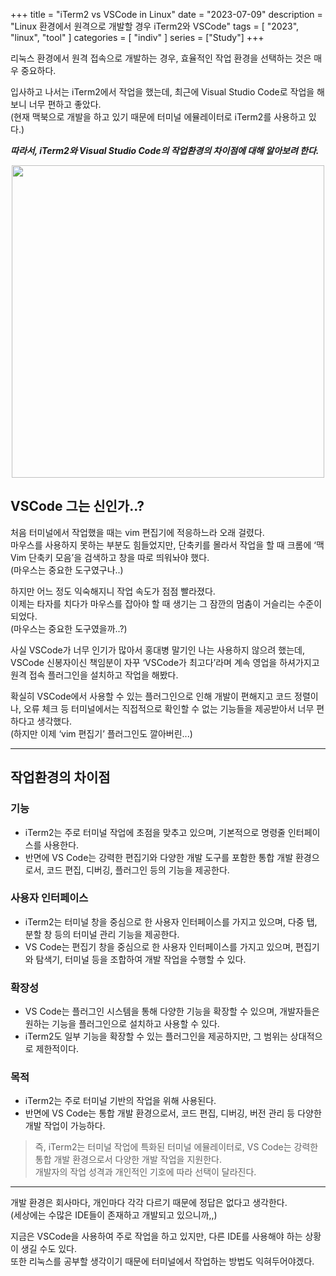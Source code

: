 +++
title = "iTerm2 vs VSCode in Linux"
date = "2023-07-09"
description = "Linux 환경에서 원격으로 개발할 경우 iTerm2와 VSCode"
tags = [
    "2023",
    "linux",
    "tool"
]
categories = [
    "indiv"
]
series = ["Study"]
+++

리눅스 환경에서 원격 접속으로 개발하는 경우, 효율적인 작업 환경을 선택하는 것은 매우 중요하다.

입사하고 나서는 iTerm2에서 작업을 했는데, 최근에 Visual Studio Code로 작업을 해보니 너무 편하고 좋았다. <br> (현재 맥북으로 개발을 하고 있기 때문에 터미널 에뮬레이터로 iTerm2를 사용하고 있다.)

**_따라서, iTerm2와 Visual Studio Code의 작업환경의 차이점에 대해 알아보려 한다._**

<p align="center"><img src="https://github.com/kmseunh/blog/assets/105186724/d36d926d-6618-4003-ae8b-7150b1b8a453" width="500"></p>

<!--more-->

## VSCode 그는 신인가..?

처음 터미널에서 작업했을 때는 vim 편집기에 적응하느라 오래 걸렸다. <br> 마우스를 사용하지 못하는 부분도 힘들었지만, 단축키를 몰라서 작업을 할 때 크롬에 ‘맥 Vim 단축키 모음’을 검색하고 창을 따로 띄워놔야 했다. <br> (마우스는 중요한 도구였구나..)

하지만 어느 정도 익숙해지니 작업 속도가 점점 빨라졌다. <br> 이제는 타자를 치다가 마우스를 잡아야 할 때 생기는 그 잠깐의 멈춤이 거슬리는 수준이 되었다. <br> (마우스는 중요한 도구였을까..?)

사실 VSCode가 너무 인기가 많아서 홍대병 말기인 나는 사용하지 않으려 했는데, VSCode 신봉자이신 책임분이 자꾸 ‘VSCode가 최고다’라며 계속 영업을 하셔가지고 원격 접속 플러그인을 설치하고 작업을 해봤다.

확실히 VSCode에서 사용할 수 있는 플러그인으로 인해 개발이 편해지고 코드 정렬이나, 오류 체크 등 터미널에서는 직접적으로 확인할 수 없는 기능들을 제공받아서 너무 편하다고 생각했다. <br> (하지만 이제 ‘vim 편집기’ 플러그인도 깔아버린...)

<hr>

## 작업환경의 차이점

### 기능

- iTerm2는 주로 터미널 작업에 초점을 맞추고 있으며, 기본적으로 명령줄 인터페이스를 사용한다.
- 반면에 VS Code는 강력한 편집기와 다양한 개발 도구를 포함한 통합 개발 환경으로서, 코드 편집, 디버깅, 플러그인 등의 기능을 제공한다.

### 사용자 인터페이스

- iTerm2는 터미널 창을 중심으로 한 사용자 인터페이스를 가지고 있으며, 다중 탭, 분할 창 등의 터미널 관리 기능을 제공한다.
- VS Code는 편집기 창을 중심으로 한 사용자 인터페이스를 가지고 있으며, 편집기와 탐색기, 터미널 등을 조합하여 개발 작업을 수행할 수 있다.

### 확장성

- VS Code는 플러그인 시스템을 통해 다양한 기능을 확장할 수 있으며, 개발자들은 원하는 기능을 플러그인으로 설치하고 사용할 수 있다.
- iTerm2도 일부 기능을 확장할 수 있는 플러그인을 제공하지만, 그 범위는 상대적으로 제한적이다.

### 목적

- iTerm2는 주로 터미널 기반의 작업을 위해 사용된다.
- 반면에 VS Code는 통합 개발 환경으로서, 코드 편집, 디버깅, 버전 관리 등 다양한 개발 작업이 가능하다.

> 즉, iTerm2는 터미널 작업에 특화된 터미널 에뮬레이터로, VS Code는 강력한 통합 개발 환경으로서 다양한 개발 작업을 지원한다. <br> 개발자의 작업 성격과 개인적인 기호에 따라 선택이 달라진다.

<hr>

개발 환경은 회사마다, 개인마다 각각 다르기 때문에 정답은 없다고 생각한다. <br> (세상에는 수많은 IDE들이 존재하고 개발되고 있으니까,,)

지금은 VSCode을 사용하여 주로 작업을 하고 있지만, 다른 IDE를 사용해야 하는 상황이 생길 수도 있다. <br> 또한 리눅스를 공부할 생각이기 때문에 터미널에서 작업하는 방법도 익혀두어야겠다.
